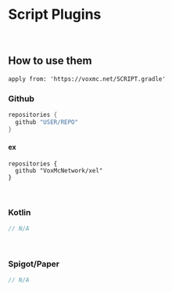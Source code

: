 # Script Plugins

<br />

## How to use them
```
apply from: 'https://voxmc.net/SCRIPT.gradle'
```

### Github
```groovy
repositories {
  github "USER/REPO"
}
```
#### ex
```
repositories {
  github "VoxMcNetwork/xel"
}
```
<br />

### Kotlin
```groovy
// N/A
```
<br />

### Spigot/Paper
```groovy
// N/A
```
